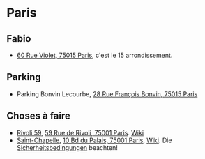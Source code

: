 # Paris

## Fabio
* [60 Rue Violet, 75015 Paris](https://maps.app.goo.gl/5ssHVW6vdqzMc48L7), c'est le 15 arrondissement.

## Parking
* Parking Bonvin Lecourbe, [28 Rue François Bonvin, 75015 Paris](https://maps.app.goo.gl/4bjn7M1xJiVn99iv6)

## Choses à faire
* [Rivoli 59](http://www.59rivoli.org/), [59 Rue de Rivoli, 75001 Paris](https://maps.app.goo.gl/DBaVVh4JuUA6rQHo7). [Wiki](https://en.wikipedia.org/wiki/59_Rivoli)
* [Saint-Chapelle](https://www.sainte-chapelle.fr/), [10 Bd du Palais, 75001 Paris](https://maps.app.goo.gl/iQRcjSg9PfA5YBZt7), [Wiki](https://de.wikipedia.org/wiki/Sainte-Chapelle_(Paris)). Die [Sicherheitsbedingungen](https://www.sainte-chapelle.fr/en/visit/practical-information) beachten!

